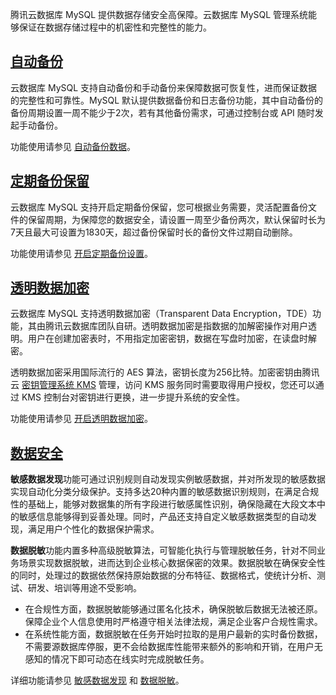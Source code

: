 腾讯云数据库 MySQL 提供数据存储安全高保障。云数据库 MySQL 管理系统能够保证在数据存储过程中的机密性和完整性的能力。

## [自动备份](id:ZDBF)
云数据库 MySQL 支持自动备份和手动备份来保障数据可恢复性，进而保证数据的完整性和可靠性。MySQL 默认提供数据备份和日志备份功能，其中自动备份的备份周期设置一周不能少于2次，若有其他备份需求，可通过控制台或 API 随时发起手动备份。

功能使用请参见 [自动备份数据](https://cloud.tencent.com/document/product/236/35172#ZDBFSJ)。

## [定期备份保留](id:DQBFBL)
云数据库 MySQL 支持开启定期备份保留，您可根据业务需要，灵活配置备份文件的保留周期，为保障您的数据安全，请设置一周至少备份两次，默认保留时长为7天且最大可设置为1830天，超过备份保留时长的备份文件过期自动删除。

功能使用请参见 [开启定期备份设置](https://cloud.tencent.com/document/product/236/35172#DQBFBL)。

## [透明数据加密](id:TMSJJM)
云数据库 MySQL 支持透明数据加密（Transparent Data Encryption，TDE）功能，其由腾讯云数据库团队自研。透明数据加密是指数据的加解密操作对用户透明。用户在创建加密表时，不用指定加密密钥，数据在写盘时加密，在读盘时解密。

透明数据加密采用国际流行的 AES 算法，密钥长度为256比特。加密密钥由腾讯云 [密钥管理系统 KMS](https://cloud.tencent.com/document/product/573/8780) 管理，访问 KMS 服务同时需要取得用户授权，您还可以通过 KMS 控制台对密钥进行更换，进一步提升系统的安全性。

功能使用请参见 [开启透明数据加密](https://cloud.tencent.com/document/product/236/41101)。

## [数据安全](id:SJAQ)
**敏感数据发现**功能可通过识别规则自动发现实例敏感数据，并对所发现的敏感数据实现自动化分类分级保护。支持多达20种内置的敏感数据识别规则，在满足合规性的基础上，能够对数据集的所有字段进行敏感属性识别，确保隐藏在大段文本中的敏感信息能够得到妥善处理。同时，产品还支持自定义敏感数据类型的自动发现，满足用户个性化的数据保护需求。

**数据脱敏**功能内置多种高级脱敏算法，可智能化执行与管理脱敏任务，针对不同业务场景实现数据脱敏，进而达到企业核心数据保密的效果。数据脱敏在确保安全性的同时，处理过的数据依然保持原始数据的分布特征、数据格式，使统计分析、测试、研发、培训等用途不受影响。
- 在合规性方面，数据脱敏能够通过匿名化技术，确保脱敏后数据无法被还原。保障企业个人信息使用时严格遵守相关法律法规，满足企业客户合规性需求。
- 在系统性能方面，数据脱敏在任务开始时拉取的是用户最新的实时备份数据，不需要源数据库停服，更不会给数据库性能带来额外的影响和开销，在用户无感知的情况下即可动态在线实时完成脱敏任务。

详细功能请参见 [敏感数据发现](https://cloud.tencent.com/document/product/1130/48516) 和 [数据脱敏](https://cloud.tencent.com/document/product/1130/48555)。
